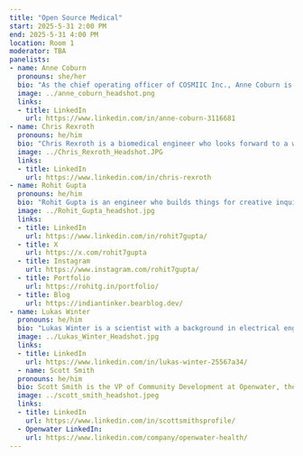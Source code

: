 ```yaml
---
title: "Open Source Medical"
start: 2025-5-31 2:00 PM
end: 2025-5-31 4:00 PM
location: Room 1
moderator: TBA
panelists:
- name: Anne Coburn
  pronouns: she/her
  bio: "As the chief operating officer of COSMIIC Inc., Anne Coburn is leveraging skills gained in media production, licensing, contracts, budgeting, small business creation, and management to create a medical device start-up providing researchers with lower-cost tools based on the COSMIIC open source ecosystem."
  image: ../anne_coburn_headshot.png
  links:
  - title: LinkedIn
    url: https://www.linkedin.com/in/anne-coburn-3116681
- name: Chris Rexroth
  pronouns: he/him
  bio: "Chris Rexroth is a biomedical engineer who looks forward to a world where corporate interests do not interfere with medical advancements. He currently works with an implantable device that is being studied under clinical trial for its effectiveness in restoring function in people with high-level spinal cord injury. With COSMIIC, he is preparing the designs and documentation of that device system so that other researchers developing human therapies can use it themselves."
  image: ../Chris_Rexroth_Headshot.JPG 
  links:
  - title: LinkedIn
    url: https://www.linkedin.com/in/chris-rexroth
- name: Rohit Gupta
  pronouns: he/him
  bio: "Rohit Gupta is an engineer who builds things for creative inquiry. His interests includes keywords like theatre, design, climate foresight, solar racing, toys, and design fiction. He has his studio practise helping clients go from idea to production. He works on projects ranging from AI agents to inventing food recipes."
  image: ../Rohit_Gupta_headshot.jpg 
  links:
  - title: LinkedIn
    url: https://www.linkedin.com/in/rohit7gupta/
  - title: X
    url: https://x.com/rohit7gupta
  - title: Instagram
    url: https://www.instagram.com/rohit7gupta/
  - title: Portfolio
    url: https://rohitg.in/portfolio/
  - title: Blog
    url: https://indiantinker.bearblog.dev/
- name: Lukas Winter
  pronouns: he/him
  bio: "Lukas Winter is a scientist with a background in electrical engineering workfing for the German National Metrology Institute and the founder and current chair of the non-profit Open Source Imaging Initiative e.V.. Lukas is a dreamer, who wants to reduce conflicts of interest, redundancies and inequalities in healthcare and science. He is driving the technical developments and documentation of the OSI² ONE MR scanner and connecting the dots in the community."
  image: ../Lukas_Winter_Headshot.jpg
  links:
  - title: LinkedIn
    url: https://www.linkedin.com/in/lukas-winter-25567a34/
  - name: Scott Smith
  pronouns: he/him
  bio: Scott Smith is the VP of Community Development at Openwater, the world’s first commercial open source medical device company.  He has held leadership positions at many neurotechnology companies, including Neuroscan, Compumedics, EmSense, Neuralynx, and Diagnostic Biochips. Scott was part of the team who brought the first commercial 128 channel amplifier to market (Neuroscan Synamp), and the first FDA approved 512 channel system for recording from microelectrodes in humans (Neuralynx ATLAS)
  image: ../scott_smith_headshot.jpeg
  links:
  - title: LinkedIn
    url: https://www.linkedin.com/in/scottsmithsprofile/
  - Openwater LinkedIn:
    url: https://www.linkedin.com/company/openwater-health/
---
```

